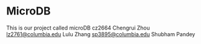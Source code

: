 # MicroDB
This is our project called microDB
cz2664 Chengrui Zhou
lz2761@columbia.edu  Lulu Zhang
sp3895@columbia.edu Shubham Pandey
